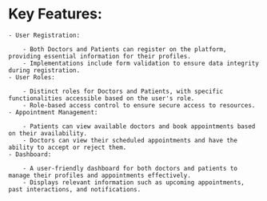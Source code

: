 # Key Features:
    - User Registration:

        - Both Doctors and Patients can register on the platform, providing essential information for their profiles.
        - Implementations include form validation to ensure data integrity during registration.
    - User Roles:

        - Distinct roles for Doctors and Patients, with specific functionalities accessible based on the user's role.
        - Role-based access control to ensure secure access to resources.
    - Appointment Management:

        - Patients can view available doctors and book appointments based on their availability.
        - Doctors can view their scheduled appointments and have the ability to accept or reject them.
    - Dashboard:

        - A user-friendly dashboard for both doctors and patients to manage their profiles and appointments effectively.
        - Displays relevant information such as upcoming appointments, past interactions, and notifications.